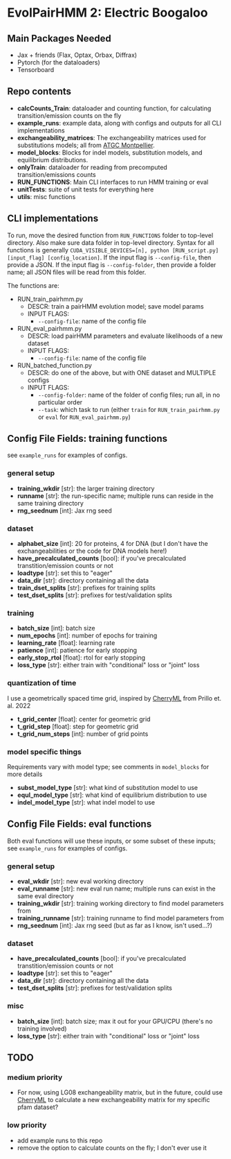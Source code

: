 # EvolPairHMM 2: Electric Boogaloo

## Main Packages Needed
- Jax + friends (Flax, Optax, Orbax, Diffrax)
- Pytorch (for the dataloaders)
- Tensorboard


## Repo contents
- **calcCounts_Train**: dataloader and counting function, for calculating transition/emission counts on the fly
- **example_runs**: example data, along with configs and outputs for all CLI implementations
- **exchangeability_matrices**: The exchangeability matrices used for substitutions models; all from [ATGC Montpellier](http://www.atgc-montpellier.fr/models/).
- **model_blocks**: Blocks for indel models, substitution models, and equilibrium distributions.
- **onlyTrain**: dataloader for reading from precomputed transition/emissions counts
- **RUN_FUNCTIONS**: Main CLI interfaces to run HMM training or eval
- **unitTests**: suite of unit tests for everything here
- **utils**: misc functions

## CLI implementations
To run, move the desired function from `RUN_FUNCTIONS` folder to top-level directory. Also make sure data folder in top-level directory. Syntax for all functions is generally `CUDA_VISIBLE_DEVICES=[n], python [RUN_script.py] [input_flag] [config_location]`. If the input flag is `--config-file`, then provide a JSON. If the input flag is `--config-folder`, then provide a folder name; all JSON files will be read from this folder.

The functions are:
  - RUN_train_pairhmm.py
    - DESCR: train a pairHMM evolution model; save model params
    - INPUT FLAGS: 
        - `--config-file`: name of the config file
  - RUN_eval_pairhmm.py
    - DESCR: load pairHMM parameters and evaluate likelihoods of a new dataset
    - INPUT FLAGS:
        - `--config-file`: name of the config file
  - RUN_batched_function.py
    - DESCR: do one of the above, but with ONE dataset and MULTIPLE configs
    - INPUT FLAGS:
        - `--config-folder`: name of the folder of config files; run all, in no particular order
        - `--task`: which task to run (either `train` for `RUN_train_pairhmm.py` or `eval` for `RUN_eval_pairhmm.py`)
 
## Config File Fields: training functions 
see `example_runs` for examples of configs.
### general setup
- **training_wkdir** [str]: the larger training directory
- **runname** [str]: the run-specific name; multiple runs can reside in the same training directory
- **rng_seednum** [int]: Jax rng seed

### dataset
- **alphabet_size** [int]: 20 for proteins, 4 for DNA (but I don't have the exchangeabilities or the code for DNA models here!)
- **have_precalculated_counts** [bool]: if you've precalculated transtition/emission counts or not
- **loadtype** [str]: set this to "eager"
- **data_dir** [str]: directory containing all the data
- **train_dset_splits** [str]: prefixes for training splits
- **test_dset_splits** [str]: prefixes for test/validation splits

### training
- **batch_size** [int]: batch size
- **num_epochs** [int]: number of epochs for training
- **learning_rate** [float]: learning rate
- **patience** [int]: patience for early stopping
- **early_stop_rtol** [float]: rtol for early stopping
- **loss_type** [str]: either train with "conditional" loss or "joint" loss

### quantization of time
I use a geometrically spaced time grid, inspired by [CherryML](https://github.com/songlab-cal/CherryML) from Prillo et. al. 2022  
- **t_grid_center** [float]: center for geometric grid
- **t_grid_step** [float]: step for geometric grid
- **t_grid_num_steps** [int]: number of grid points

### model specific things
Requirements vary with model type; see comments in `model_blocks` for more details
- **subst_model_type** [str]: what kind of substitution model to use
- **equl_model_type** [str]: what kind of equilibrium distribution to use
- **indel_model_type** [str]: what indel model to use

## Config File Fields: eval functions 
Both eval functions will use these inputs, or some subset of these inputs; see `example_runs` for examples of configs.
### general setup
- **eval_wkdir** [str]: new eval working directory
- **eval_runname** [str]: new eval run name; multiple runs can exist in the same eval directory
- **training_wkdir** [str]: training working directory to find model parameters from
- **training_runname** [str]: training runname to find model parameters from
- **rng_seednum** [int]: Jax rng seed (but as far as I know, isn't used...?)

### dataset
- **have_precalculated_counts** [bool]: if you've precalculated transtition/emission counts or not
- **loadtype** [str]: set this to "eager"
- **data_dir** [str]: directory containing all the data
- **test_dset_splits** [str]: prefixes for test/validation splits

### misc
- **batch_size** [int]: batch size; max it out for your GPU/CPU (there's no training involved)
- **loss_type** [str]: either train with "conditional" loss or "joint" loss


## TODO
### medium priority
- For now, using LG08 exchangeability matrix, but in the future, could use [CherryML](https://github.com/songlab-cal/CherryML) to calculate a new exchangeability matrix for my specific pfam dataset?

### low priority
- add example runs to this repo
- remove the option to calculate counts on the fly; I don't ever use it

